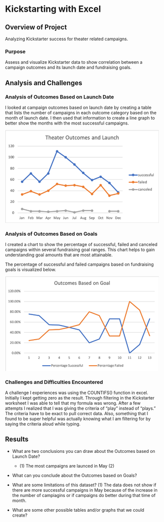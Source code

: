 # Kickstarting with Excel

## Overview of Project
 Analyzing Kickstarter success for theater related campaigns.

### Purpose
Assess and visualize Kickstarter data to show correlation between a campaign outcomes and its launch date and fundraising goals.

## Analysis and Challenges

### Analysis of Outcomes Based on Launch Date
I looked at campaign outcomes based on launch date by creating a table that lists the number of campaigns in each outcome category based on the month of launch date. I then used that information to create a line graph to better show the months with the most successful campaigns.

![theater_outcomes_vs_launch](Resources/Theater_Outcomes_vs_Launch.png)


### Analysis of Outcomes Based on Goals

I created a chart to show the percentage of successful, failed and canceled campaigns within several fundraising goal ranges. This chart helps to gain understanding goal amounts that are most attainable.

 The percentage of successful and failed campaigns based on fundraising goals is visualized below. 

![outcomes_vs_goals](Resources/Outcomes_vs_Goals.png)


### Challenges and Difficulties Encountered
A challenge I experiences was using the COUNTIFS() function in excel. Initially I kept getting zero as the result. Through filtering in the Kickstarter worksheet I was able to tell that my formula was wrong. After a few attempts I realized that I was giving the criteria of “play” instead of “plays.” The criteria have to be exact to pull correct data. Also, something that I found to be super helpful was actually knowing what I am filtering for by saying the criteria aloud while typing. 

## Results

- What are two conclusions you can draw about the Outcomes based on Launch Date?
   - (1) The most campaigns are launced in May
  (2)

- What can you conclude about the Outcomes based on Goals?

- What are some limitations of this dataset?
  (1) The data does not show if there are more successful campaigns in May because of the increase in the number of campiagins or if campaigns do better during that time of month. 

- What are some other possible tables and/or graphs that we could create?

